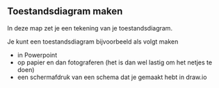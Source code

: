 ## Toestandsdiagram maken

In deze map zet je een tekening van je toestandsdiagram.

Je kunt een toestandsdiagram bijvoorbeeld als volgt maken
- in Powerpoint
- op papier en dan fotograferen (het is dan wel lastig om het netjes te doen)
- een schermafdruk van een schema dat je gemaakt hebt in draw.io
